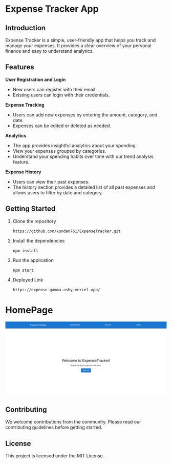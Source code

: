 # Expense Tracker App

## Introduction

Expense Tracker is a simple, user-friendly app that helps you track and manage your expenses. It provides a clear overview of your personal finance and easy to understand analytics.

## Features

**User Registration and Login**
- New users can register with their email.
- Existing users can login with their credentials.

**Expense Tracking**
- Users can add new expenses by entering the amount, category, and date.
- Expenses can be edited or deleted as needed.

**Analytics**
- The app provides insightful analytics about your spending.
- View your expenses grouped by categories.
- Understand your spending habits over time with our trend analysis feature.

**Expense History**
- Users can view their past expenses.
- The history section provides a detailed list of all past expenses and allows users to filter by date and category.

## Getting Started

1. Clone the repository
   ```
   https://github.com/kundan761/ExpenseTracker.git
   ```
2. Install the dependencies
   ```
   npm install
   ```
3. Run the application
   ```
   npm start
   ```
4. Deployed Link
   ```
   https://expense-gamma-ashy.vercel.app/
   ```
# HomePage 

   ![Screenshot](src/assets/Screenshot%202024-05-08%20013823.png)


## Contributing

We welcome contributions from the community. Please read our contributing guidelines before getting started.

## License

This project is licensed under the MIT License.

